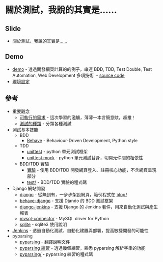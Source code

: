 # 關於測試，我說的其實是......

## Slide
- [關於測試，我說的其實是......](http://www.slideshare.net/hugolu/ss-63936508)

## Demo

- [demo](demo.md) - 透過開發網頁計算的的例子，串連 BDD, TDD, Test Double, Test Automation, Web Development 多項技術
  - [source code](demo/)
- [環境設定](environment.md)

## 參考

- 重要觀念
  - [可執行的需求](executable-specifications.md) - 這次學習的濫觴，薄薄一本言簡意賅，超推！
  - [測試的種類](types-of-tests.md) - 分類各種測試
- 測試基本技能
  - BDD
    - [Behave](behave.md) - Behaviour-Driven Development, Python style
  - TDD
    - [unittest](unittest.md) - python 單元測試框架
    - [unittest.mock](unittest.mock.md) - python 單元測試替身，切開元件間的相依性
  - BDD/TDD 實驗
    - [實驗](experiment.md) - 使用 BDD/TDD 開發網頁登入、註冊核心功能，不含網頁呈現部分
    - [test/](test/) - BDD/TDD 實驗的程式碼
- Django 網站開發
  - [django](django.md) - 從無到有，一步步架設網頁，範例程式在 [blog/](blog/)
  - [behave-django](behave-django.md) - 支援 Djando 的 BDD 測試框架
  - [django-jenkins](django-jenkins.md) - 支援 Django 的 Jenkins 套件，用來自動化測試與產生報表
  - [mysql-connector](mysql-connector.md) - MySQL driver for Python
  - [sqlite](sqlite.md) - sqlite3 使用說明
- [Jenkins](jenkins.md) - 透過自動化測試、自動化建置與部署，提高敏捷開發的可能性
- pyparsing
  - [pyparsing](pyparsing.md) - 翻譯說明文件
  - [pyparsing 練習](pyparsing_exercise.md) - 透過幾個練習，熟悉 pyparsing 解析字串的功能
  - [pyparsing/](pyparsing/) - pyparsing 練習的程式碼 

